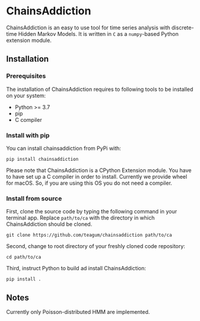 # ChainsAddiction

ChainsAddiction is an easy to use tool for time series analysis with
discrete-time Hidden Markov Models. It is written in `C` as a `numpy`-based
Python extension module.


## Installation
### Prerequisites
The installation of ChainsAddiction requires to following tools to be installed
on your system:
- Python >= 3.7
- pip
- C compiler

### Install with pip
You can install chainsaddiction from PyPi with:

    pip install chainsaddiction

Please note that ChainsAddiction is a CPython Extension module. You have to
have set up a C compiler in order to install. Currently we provide wheel for
macOS. So, if you are using this OS you do not need a compiler.


### Install from source
First, clone the source code by typing the following command in your terminal app.
Replace `path/to/ca` with the directory in which ChainsAddiction should be cloned.

    git clone https://github.com/teagum/chainsaddiction path/to/ca

Second, change to root directory of your freshly cloned code repository:

    cd path/to/ca

Third, instruct Python to build ad install ChainsAddiction:

    pip install .

## Notes
Currently only Poisson-distributed HMM are implemented.
